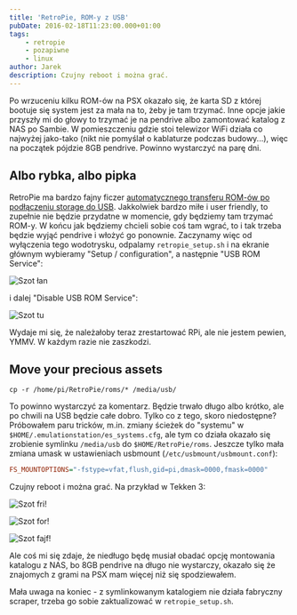 ```yaml
---
title: 'RetroPie, ROM-y z USB'
pubDate: 2016-02-18T11:23:00.000+01:00
tags:
    - retropie
    - pozapiwne
    - linux
author: Jarek
description: Czujny reboot i można grać.
---
```


Po wrzuceniu kilku ROM-ów na PSX okazało się, że karta SD z której bootuje się system jest za mała na to, żeby je tam trzymać. Inne opcje jakie przyszły mi do głowy to trzymać je na pendrive albo zamontować katalog z NAS po Sambie. W pomieszczeniu gdzie stoi telewizor WiFi działa co najwyżej jako-tako (nikt nie pomyślał o kablaturze podczas budowy...), więc na początek pójdzie 8GB pendrive. Powinno wystarczyć na parę dni.

## Albo rybka, albo pipka

RetroPie ma bardzo fajny ficzer [automatycznego transferu ROM-ów po podłączeniu storage do USB](https://github.com/RetroPie/RetroPie-Setup/wiki/Transferring-Roms#usb). Jakkolwiek bardzo miłe i user friendly, to zupełnie nie będzie przydatne w momencie, gdy będziemy tam trzymać ROM-y. W końcu jak będziemy chcieli sobie coś tam wgrać, to i tak trzeba będzie wyjąć pendrive i włożyć go ponownie. Zaczynamy więc od wyłączenia tego wodotrysku, odpalamy `retropie_setup.sh` i na ekranie głównym wybieramy "Setup / configuration", a następnie "USB ROM Service":

![Szot łan](https://3.bp.blogspot.com/-UJSBRZyv-t4/VsWXB8kFH4I/AAAAAAAAEi4/_PUD4Nm_2bo/s800/rpie-10_usbconfig.png)

i dalej "Disable USB ROM Service":

![Szot tu](https://2.bp.blogspot.com/-PBUl2iVzlgw/VsWXWP3-yvI/AAAAAAAAEi8/r4npQ-CJq5E/s800/rpie-11_disableusb.png)

Wydaje mi się, że należałoby teraz zrestartować RPi, ale nie jestem pewien, YMMV. W każdym razie nie zaszkodzi.

## Move your precious assets

```shell
cp -r /home/pi/RetroPie/roms/* /media/usb/
```

To powinno wystarczyć za komentarz. Będzie trwało długo albo krótko, ale po chwili na USB będzie całe dobro. Tylko co z tego, skoro niedostępne? Próbowałem paru tricków, m.in. zmiany ścieżek do "systemu" w `$HOME/.emulationstation/es_systems.cfg`, ale tym co działa okazało się zrobienie symlinku `/media/usb` do `$HOME/RetroPie/roms`. Jeszcze tylko mała zmiana umask w ustawieniach usbmount (`/etc/usbmount/usbmount.conf`):

```ini
FS_MOUNTOPTIONS="-fstype=vfat,flush,gid=pi,dmask=0000,fmask=0000"
```

Czujny reboot i można grać. Na przykład w Tekken 3:

![Szot fri!](https://3.bp.blogspot.com/-AQI5wTbBiIY/VsWUQj8hxAI/AAAAAAAAEis/pdzDc69czRc/s800/upload_-1)

![Szot for!](https://3.bp.blogspot.com/-9_uvtmMF8-o/VsWUS2BE4WI/AAAAAAAAEis/YFYgTkGyaLM/s800/upload_-1)

![Szot fajf!](https://3.bp.blogspot.com/-YM_S14mqBkM/VsWUU3PCx0I/AAAAAAAAEi0/R5X36DxeaZo/s800/upload_-1)

Ale coś mi się zdaje, że niedługo będę musiał obadać opcję montowania katalogu z NAS, bo 8GB pendrive na długo nie wystarczy, okazało się że znajomych z grami na PSX mam więcej niż się spodziewałem.

Mała uwaga na koniec - z symlinkowanym katalogiem nie działa fabryczny scraper, trzeba go sobie zaktualizować w `retropie_setup.sh`.
